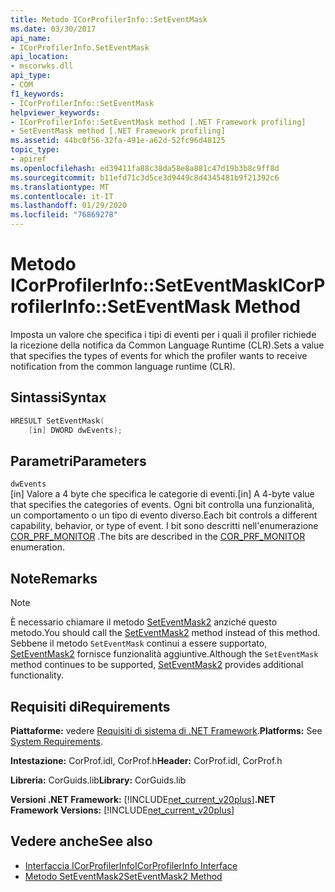 ```yaml
---
title: Metodo ICorProfilerInfo::SetEventMask
ms.date: 03/30/2017
api_name:
- ICorProfilerInfo.SetEventMask
api_location:
- mscorwks.dll
api_type:
- COM
f1_keywords:
- ICorProfilerInfo::SetEventMask
helpviewer_keywords:
- ICorProfilerInfo::SetEventMask method [.NET Framework profiling]
- SetEventMask method [.NET Framework profiling]
ms.assetid: 44bc0f56-32fa-491e-a62d-52fc96d48125
topic_type:
- apiref
ms.openlocfilehash: ed39411fa88c38da58e8a881c47d19b3b8c9ff8d
ms.sourcegitcommit: b11efd71c3d5ce3d9449c8d4345481b9f21392c6
ms.translationtype: MT
ms.contentlocale: it-IT
ms.lasthandoff: 01/29/2020
ms.locfileid: "76869278"
---
```

# <a name="icorprofilerinfoseteventmask-method"></a><span data-ttu-id="abfc1-102">Metodo ICorProfilerInfo::SetEventMask</span><span class="sxs-lookup"><span data-stu-id="abfc1-102">ICorProfilerInfo::SetEventMask Method</span></span>
<span data-ttu-id="abfc1-103">Imposta un valore che specifica i tipi di eventi per i quali il profiler richiede la ricezione della notifica da Common Language Runtime (CLR).</span><span class="sxs-lookup"><span data-stu-id="abfc1-103">Sets a value that specifies the types of events for which the profiler wants to receive notification from the common language runtime (CLR).</span></span>  
  
## <a name="syntax"></a><span data-ttu-id="abfc1-104">Sintassi</span><span class="sxs-lookup"><span data-stu-id="abfc1-104">Syntax</span></span>  
  
```cpp  
HRESULT SetEventMask(  
    [in] DWORD dwEvents);  
```  
  
## <a name="parameters"></a><span data-ttu-id="abfc1-105">Parametri</span><span class="sxs-lookup"><span data-stu-id="abfc1-105">Parameters</span></span>  
 `dwEvents`  
 <span data-ttu-id="abfc1-106">[in] Valore a 4 byte che specifica le categorie di eventi.</span><span class="sxs-lookup"><span data-stu-id="abfc1-106">[in] A 4-byte value that specifies the categories of events.</span></span> <span data-ttu-id="abfc1-107">Ogni bit controlla una funzionalità, un comportamento o un tipo di evento diverso.</span><span class="sxs-lookup"><span data-stu-id="abfc1-107">Each bit controls a different capability, behavior, or type of event.</span></span> <span data-ttu-id="abfc1-108">I bit sono descritti nell'enumerazione [COR_PRF_MONITOR](cor-prf-monitor-enumeration.md) .</span><span class="sxs-lookup"><span data-stu-id="abfc1-108">The bits are described in the [COR_PRF_MONITOR](cor-prf-monitor-enumeration.md) enumeration.</span></span>  
  
## <a name="remarks"></a><span data-ttu-id="abfc1-109">Note</span><span class="sxs-lookup"><span data-stu-id="abfc1-109">Remarks</span></span>  
  
> [!NOTE]
> <span data-ttu-id="abfc1-110">È necessario chiamare il metodo [SetEventMask2](icorprofilerinfo5-seteventmask2-method.md) anziché questo metodo.</span><span class="sxs-lookup"><span data-stu-id="abfc1-110">You should call the [SetEventMask2](icorprofilerinfo5-seteventmask2-method.md) method instead of this method.</span></span> <span data-ttu-id="abfc1-111">Sebbene il metodo `SetEventMask` continui a essere supportato, [SetEventMask2](icorprofilerinfo5-seteventmask2-method.md) fornisce funzionalità aggiuntive.</span><span class="sxs-lookup"><span data-stu-id="abfc1-111">Although the `SetEventMask` method continues to be supported, [SetEventMask2](icorprofilerinfo5-seteventmask2-method.md) provides additional functionality.</span></span>  
  
## <a name="requirements"></a><span data-ttu-id="abfc1-112">Requisiti di</span><span class="sxs-lookup"><span data-stu-id="abfc1-112">Requirements</span></span>  
 <span data-ttu-id="abfc1-113">**Piattaforme:** vedere [Requisiti di sistema di .NET Framework](../../../../docs/framework/get-started/system-requirements.md).</span><span class="sxs-lookup"><span data-stu-id="abfc1-113">**Platforms:** See [System Requirements](../../../../docs/framework/get-started/system-requirements.md).</span></span>  
  
 <span data-ttu-id="abfc1-114">**Intestazione:** CorProf.idl, CorProf.h</span><span class="sxs-lookup"><span data-stu-id="abfc1-114">**Header:** CorProf.idl, CorProf.h</span></span>  
  
 <span data-ttu-id="abfc1-115">**Libreria:** CorGuids.lib</span><span class="sxs-lookup"><span data-stu-id="abfc1-115">**Library:** CorGuids.lib</span></span>  
  
 <span data-ttu-id="abfc1-116">**Versioni .NET Framework:** [!INCLUDE[net_current_v20plus](../../../../includes/net-current-v20plus-md.md)]</span><span class="sxs-lookup"><span data-stu-id="abfc1-116">**.NET Framework Versions:** [!INCLUDE[net_current_v20plus](../../../../includes/net-current-v20plus-md.md)]</span></span>  
  
## <a name="see-also"></a><span data-ttu-id="abfc1-117">Vedere anche</span><span class="sxs-lookup"><span data-stu-id="abfc1-117">See also</span></span>

- [<span data-ttu-id="abfc1-118">Interfaccia ICorProfilerInfo</span><span class="sxs-lookup"><span data-stu-id="abfc1-118">ICorProfilerInfo Interface</span></span>](icorprofilerinfo-interface.md)
- [<span data-ttu-id="abfc1-119">Metodo SetEventMask2</span><span class="sxs-lookup"><span data-stu-id="abfc1-119">SetEventMask2 Method</span></span>](icorprofilerinfo5-seteventmask2-method.md)
